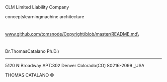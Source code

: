  CLM Limited Liability Company

conceptslearningmachine architecture 

# 
www.github.com/tomsnode/Copyright/blob/master/README.md\

#
Dr.ThomasCatalano Ph.D.\

---------------

5120 N Broadway APT:302 Denver Colorado(CO) 80216-2099 _USA

THOMAS CATALANO ©

